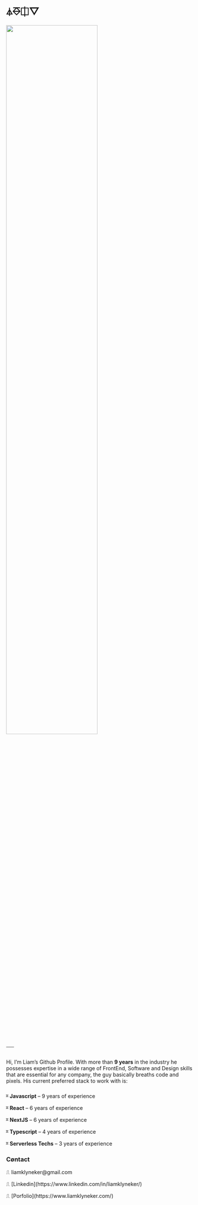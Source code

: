# ⏃⎑⎅▽
<img src="https://github.com/LiamKlyneker/liamklyneker/assets/8453261/ed8f3591-71ce-4109-8a87-e21404e83579" style="width:70%" />

<p>⎯⎯⎯</p>

<p style="margin-top: 24px; margin-bottom: 24px">
  Hi, I’m Liam’s Github Profile. With more than <b>9 years</b> in the industry he possesses expertise in a wide range of FrontEnd, Software and Design skills that are essential for any company, the guy basically breaths code and pixels. His current preferred stack to work with is:
</p>

<p>⎶ <b>Javascript</b> – 9 years of experience</p>
<p>⎶ <b>React</b> – 6 years of experience</p>
<p>⎶ <b>NextJS</b> – 6 years of experience</p>
<p>⎶ <b>Typescript</b> – 4 years of experience</p>
<p>⎶ <b>Serverless Techs</b> – 3 years of experience</p>

### Cøntact

<p>⎍ liamklyneker@gmail.com</p>
<p>⎍ [Linkedin](https://www.linkedin.com/in/liamklyneker/)</p>
<p>⎍ [Porfolio](https://www.liamklyneker.com/)</p>
